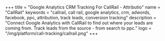 +++
title = "Google Analytics CRM Tracking For CallRail - Attributio"
name = "CallRail"
keywords = "callrail, call rail, google analytics, crm, adwords, facebook, ppc, attribution, track leads, conversion tracking"
description = "Connect Google Analytics with CallRail to find out where your leads are coming from. Track leads from the source - from search to ppc."
logo = "/img/platform/call-tracking/callrail.png"
+++
